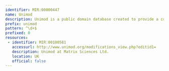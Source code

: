 ```yaml
---
identifier: MIR:00000447
name: Unimod
description: Unimod is a public domain database created to provide a community supported, comprehensive database of protein modifications for mass spectrometry applications. That is, accurate and verifiable values, derived from elemental compositions, for the mass differences introduced by all types of natural and artificial modifications. Other important information includes any mass change, (neutral loss), that occurs during MS/MS analysis, and site specificity, (which residues are susceptible to modification and any constraints on the position of the modification within the protein or peptide).
prefix: unimod
pattern: ^\d+$
prefixed: 0
resources:
 - identifier: MIR:00100581
   accessurl: http://www.unimod.org/modifications_view.php?editid1=
   description: Unimod at Matrix Sciences Ltd.
   location: UK
   official: false
---
```

